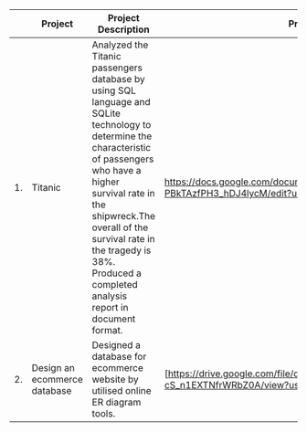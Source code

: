 | |Project|Project Description|Project Link|
|-|-------|-------------------|------------|
|1.|Titanic|Analyzed the Titanic passengers database by using SQL language and SQLite technology to determine the characteristic of passengers who have a higher survival rate in the shipwreck.The overall of the survival rate in the tragedy is 38%. Produced a completed analysis report in document format.| https://docs.google.com/document/d/1XsnkKiPuO1yH2lee1krwQ8k-PBkTAzfPH3_hDJ4lycM/edit?usp=sharing|                                                                                                                                                                  
|2.|Design an ecommerce database|Designed a database for ecommerce website by utilised online ER diagram tools.|[https://drive.google.com/file/d/16DKSF_WeTHs2P9-cS_n1EXTNfrWRbZ0A/view?usp=sharing]|
